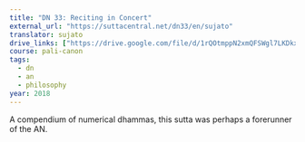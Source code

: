 ```yaml
---
title: "DN 33: Reciting in Concert"
external_url: "https://suttacentral.net/dn33/en/sujato"
translator: sujato
drive_links: ["https://drive.google.com/file/d/1rQOtmppN2xmQFSWgl7LKDkxfsuXsHdOG/view?usp=drivesdk"]
course: pali-canon
tags:
  - dn
  - an
  - philosophy
year: 2018
---
```


A compendium of numerical dhammas, this sutta was perhaps a forerunner of the AN.
